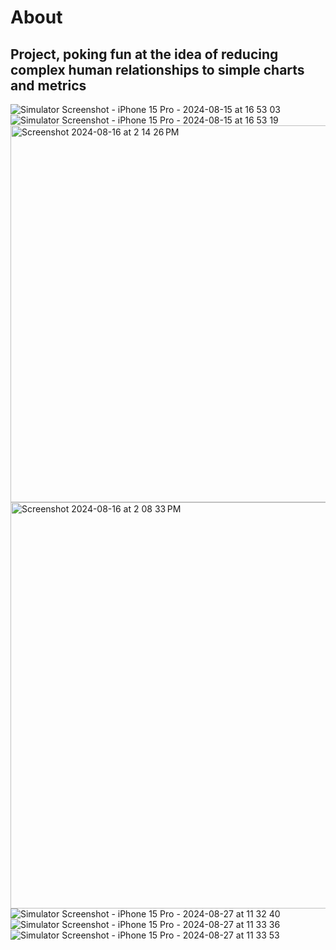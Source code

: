 


# About

## Project, poking fun at the idea of reducing complex human relationships to simple charts and metrics

![Simulator Screenshot - iPhone 15 Pro - 2024-08-15 at 16 53 03](https://github.com/user-attachments/assets/6be566f7-8153-4cb0-9c06-014dc401bb17)
![Simulator Screenshot - iPhone 15 Pro - 2024-08-15 at 16 53 19](https://github.com/user-attachments/assets/c63302b1-f7f2-4a7e-a0a2-ac2a045e2e4e)
<img width="603" alt="Screenshot 2024-08-16 at 2 14 26 PM" src="https://github.com/user-attachments/assets/0d351598-5793-4d2e-b525-e066a23062c9">
<img width="650" alt="Screenshot 2024-08-16 at 2 08 33 PM" src="https://github.com/user-attachments/assets/34cb2401-30bd-4db6-9469-a4dbc98544d3">
![Simulator Screenshot - iPhone 15 Pro - 2024-08-27 at 11 32 40](https://github.com/user-attachments/assets/cff5c67d-9205-4d94-bd45-b1237fb99ea7)
![Simulator Screenshot - iPhone 15 Pro - 2024-08-27 at 11 33 36](https://github.com/user-attachments/assets/c231d72b-90d9-4c3d-8adb-76361dc845ed)
![Simulator Screenshot - iPhone 15 Pro - 2024-08-27 at 11 33 53](https://github.com/user-attachments/assets/4f3c70f2-271b-48c9-8f81-7a630c77ba85)
